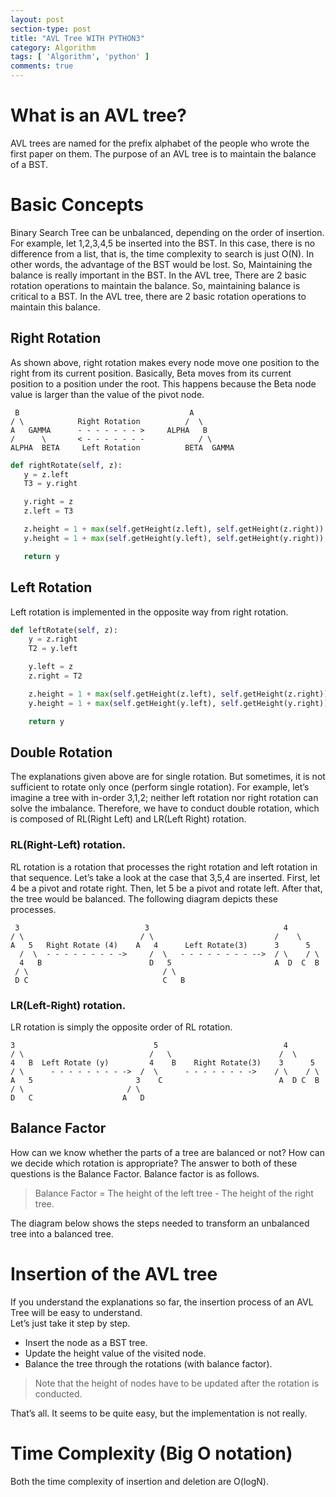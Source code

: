```yaml
---
layout: post
section-type: post
title: "AVL Tree WITH PYTHON3"
category: Algorithm
tags: [ 'Algorithm', 'python' ]
comments: true
---
```

# What is an AVL tree?
AVL trees are named for the  prefix alphabet of the people who wrote the first paper on them. The purpose of an AVL tree is to maintain the balance of a BST.  




# Basic Concepts
Binary Search Tree can be unbalanced, depending on the order of insertion. For example, let 1,2,3,4,5 be inserted into the BST. In this case, there is no difference from a list, that is, the time complexity to search is just O(N). In other words, the advantage of the BST would be lost. So, Maintaining the balance is really important in the BST. In the AVL tree, There are 2 basic rotation operations to maintain the balance. So, maintaining balance is critical to a BST. In the AVL tree, there are 2 basic rotation operations to maintain this balance.


## Right Rotation
As shown above, right rotation makes every node move one position to the right from its current position. Basically, Beta moves from its current position to a position under the root. This happens because the Beta node value is larger than the value of the pivot node.


```
 B                                      A
/ \            Right Rotation          /  \
A   GAMMA      - - - - - - - >     ALPHA   B
/      \       < - - - - - - -            / \
ALPHA  BETA     Left Rotation          BETA  GAMMA
```
``` Python
def rightRotate(self, z):
   y = z.left
   T3 = y.right

   y.right = z
   z.left = T3

   z.height = 1 + max(self.getHeight(z.left), self.getHeight(z.right))
   y.height = 1 + max(self.getHeight(y.left), self.getHeight(y.right))

   return y
```

##  Left Rotation
Left rotation is implemented in the opposite way from right rotation.



``` Python
def leftRotate(self, z):
    y = z.right
    T2 = y.left

    y.left = z
    z.right = T2

    z.height = 1 + max(self.getHeight(z.left), self.getHeight(z.right))
    y.height = 1 + max(self.getHeight(y.left), self.getHeight(y.right))

    return y
```
## Double Rotation
The explanations given above are for single rotation. But sometimes, it is not sufficient to rotate only once (perform single rotation). For example, let’s imagine a tree with in-order 3,1,2; neither left rotation nor right rotation can solve the imbalance. Therefore, we have to conduct double rotation, which is composed of RL(Right Left) and LR(Left Right) rotation.


### RL(Right-Left) rotation.
RL rotation is a rotation that processes the right rotation and left rotation in that sequence. Let’s take a look at the case that 3,5,4 are inserted. First, let 4 be a pivot and rotate right. Then, let 5 be a pivot and rotate left. After that, the tree would be balanced.
The following diagram depicts these processes.


```
 3                            3                              4
/ \                          / \                           /    \
A   5   Right Rotate (4)    A   4      Left Rotate(3)      3      5
  /  \  - - - - - - - - ->     /  \   - - - - - - - - -->  / \    / \
  4   B                        D   5                       A  D  C  B
 / \                              / \
 D C                              C   B
```
### LR(Left-Right) rotation.
LR rotation is simply the opposite order of RL rotation.


```
3                               5                            4
/ \                            /   \                        /  \
4   B  Left Rotate (y)         4    B    Right Rotate(3)    3      5
/ \      - - - - - - - - ->  /  \      - - - - - - - ->    / \    / \
A   5                       3    C                          A  D C  B
/ \                       / \
D   C                    A   D
```
## Balance Factor
How can we know whether the parts of a tree are balanced or not? How can we decide which rotation is appropriate? The answer to both of these questions is the Balance Factor. Balance factor is as follows.
> Balance Factor = The height of the left tree - The height of the right tree.

The diagram below shows the steps needed to transform an unbalanced tree into a balanced tree.


# Insertion of the AVL tree
If you understand the explanations so far, the insertion process of an AVL Tree will be easy to understand.  
Let’s just take it step by step.  
- Insert the node as a BST tree.
- Update the height value of the visited node.
- Balance the tree through the rotations (with balance factor).
> Note that the height of nodes have to be updated after the rotation is conducted.

That’s all. It seems to be quite easy, but the implementation is not really.  


# Time Complexity (Big O notation)
Both the time complexity of insertion and deletion are O(logN).
